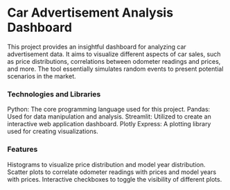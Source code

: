 # Car Advertisement Analysis Dashboard
This project provides an insightful dashboard for analyzing car advertisement data. It aims to visualize different aspects of car sales, such as price distributions, correlations between odometer readings and prices, and more. The tool essentially simulates random events to present potential scenarios in the market.

### Technologies and Libraries
Python: The core programming language used for this project.
Pandas: Used for data manipulation and analysis.
Streamlit: Utilized to create an interactive web application dashboard.
Plotly Express: A plotting library used for creating visualizations.

### Features
Histograms to visualize price distribution and model year distribution.
Scatter plots to correlate odometer readings with prices and model years with prices.
Interactive checkboxes to toggle the visibility of different plots.
